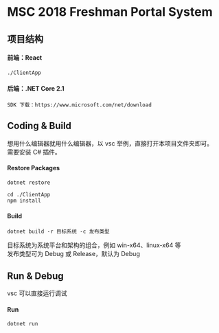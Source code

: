 # MSC 2018 Freshman Portal System

## 项目结构
#### 前端：React
```
./ClientApp
```
#### 后端：.NET Core 2.1
```
SDK 下载：https://www.microsoft.com/net/download
```

## Coding & Build
想用什么编辑器就用什么编辑器，以 vsc 举例，直接打开本项目文件夹即可。  
需要安装 C# 插件。  
#### Restore Packages
```
dotnet restore

cd ./ClientApp
npm install
```
#### Build
```
dotnet build -r 目标系统 -c 发布类型
```
目标系统为系统平台和架构的组合，例如 win-x64、linux-x64 等  
发布类型可为 Debug 或 Release，默认为 Debug
## Run & Debug
vsc 可以直接运行调试
#### Run
```
dotnet run
```